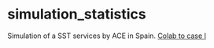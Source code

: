 # simulation_statistics
Simulation of a SST services by ACE in Spain. 
[Colab to case I](https://colab.research.google.com/drive/1H4pbM6FmyPieS78yC1eNQzWSaCFL8Usz?authuser=1#scrollTo=JsWizLKj0Nak)
